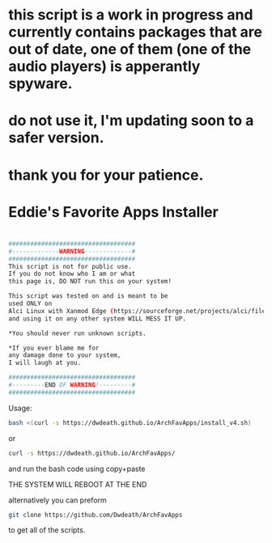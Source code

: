 
# this script is a work in progress and currently contains packages that are out of date, one of them (one of the audio players) is apperantly spyware.
# do not use it, I'm updating soon to a safer version.
#
# thank you for your patience.
#
# Eddie's Favorite Apps Installer #
#
```sh
###################################
#-------------WARNING-------------#
###################################
This script is not for public use.
If you do not know who I am or what
this page is, DO NOT run this on your system!

This script was tested on and is meant to be
used ONLY on
Alci Linux with Xanmod Edge (https://sourceforge.net/projects/alci/files/alci-iso-xanmod-edge/)
and using it on any other system WILL MESS IT UP.

*You should never run unknown scripts.

*If you ever blame me for
any damage done to your system,
I will laugh at you.

###################################
#---------END OF WARNING!---------#
###################################
```

Usage:
```sh
bash <(curl -s https://dwdeath.github.io/ArchFavApps/install_v4.sh)
```
or
```sh
curl -s https://dwdeath.github.io/ArchFavApps/
```
and run the bash code using copy+paste

THE SYSTEM WILL REBOOT AT THE END

alternatively you can preform 
```sh
git clone https://github.com/Dwdeath/ArchFavApps
```
to get all of the scripts.
